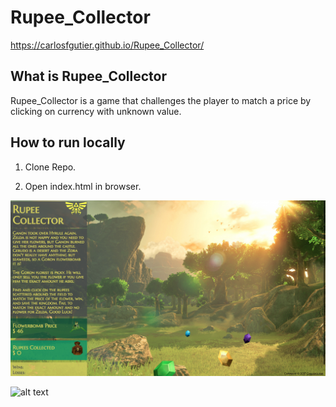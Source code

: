 # Rupee_Collector
https://carlosfgutier.github.io/Rupee_Collector/

## What is Rupee_Collector

Rupee_Collector is a game that challenges the player to match a price by clicking on currency with unknown value.

## How to run locally

1. Clone Repo.

2. Open index.html in browser.

![alt text](https://raw.githubusercontent.com/carlosfgutier/Rupee_Collector/master/assets/images/RP.png)

![alt text](https://raw.githubusercontent.com/carlosfgutier/Rupee_Collector/master/assets/images/responsiveUI.png.)